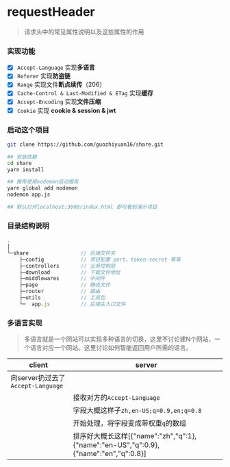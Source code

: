 # requestHeader

> 请求头中的常见属性说明以及这些属性的作用

### 实现功能

- [x] `Accept-Language` 实现**多语言** 
- [x] `Referer` 实现**防盗链**
- [x] `Range` 实现文件**断点续传**（206）
- [x] `Cache-Control & Last-Modified & ETag` 实现**缓存**
- [x] `Accept-Encoding` 实现**文件压缩**
- [x] `Cookie` 实现 **cookie & session & jwt**

### 启动这个项目

```bash
git clone https://github.com/guozhiyuan16/share.git

## 安装依赖
cd share
yarn install

## 推荐使用nodemon启动服务
yarn global add nodemon
nodemon app.js

## 默认打开localhost:3000/index.html 即可看到演示项目
```

### 目录结构说明

```js
.
│
└─share                 // 后端文件夹
    ├─config            // 项目配置 port、token-secret 等等
    ├─controllers       // 业务控制层
    ├─download          // 下载文件地址
    ├─middlewares       // 中间件
    ├─page              // 静态文件
    ├─router            // 路由
    ├─utils             // 工具包
    └─  app.js          // 后端主入口文件
```

### 多语言实现

> 多语言就是一个网站可以实现多种语言的切换，这里不讨论建N个网站，一个语言对应一个网站。这里讨论如何智能返回用户所需的语言。

| client | server  |
| --- | --- |
| 向server扔过去了`Accept-Language` |  |
|  | 接收对方的`Accept-Language` |
|  | 字段大概这样子`zh,en-US;q=0.9,en;q=0.8 `|
|  | 开始处理，将字段变成带权重`q`的数组 |
|  |   排序好大概长这样[{"name":"zh","q":1},{"name":"en-US","q":0.9},{"name":"en","q":0.8}]|